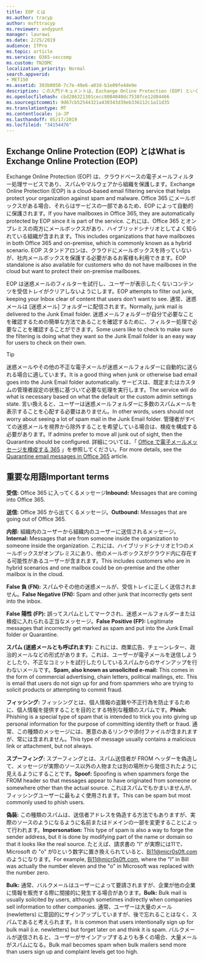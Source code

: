 ```yaml
---
title: EOP とは
ms.author: tracyp
author: msfttracyp
ms.reviewer: andypunt
manager: laurawi
ms.date: 2/25/2019
audience: ITPro
ms.topic: article
ms.service: O365-seccomp
ms.custom: TN2DMC
localization_priority: Normal
search.appverid:
- MET150
ms.assetid: 393b0050-7c7e-49e6-a03d-b1e09fe4de9e
description: この入門ドキュメントは、Exchange Online Protection (EOP) といくつかの重要な用語を理解するのに役立ちます。 これは、exchange Online のクラウドホスト型メールボックスを保護している、または exchange Server 2016 などの社内メールボックスを保護している EOP スタンドアロン365のお客様に対して適用されます。
ms.openlocfilehash: cbd286321301cecc8084040dc7538fce12d84466
ms.sourcegitcommit: 9d67cb52544321a430343d39eb336112c1a11d35
ms.translationtype: MT
ms.contentlocale: ja-JP
ms.lasthandoff: 05/17/2019
ms.locfileid: "34154476"
---
```

## <a name="what-is-exchange-online-protection-eop"></a><span data-ttu-id="26a8f-104">Exchange Online Protection (EOP) とは</span><span class="sxs-lookup"><span data-stu-id="26a8f-104">What is Exchange Online Protection (EOP)</span></span>

<span data-ttu-id="26a8f-105">Exchange Online Protection (EOP) は、クラウドベースの電子メールフィルター処理サービスであり、スパムやマルウェアから組織を保護します。</span><span class="sxs-lookup"><span data-stu-id="26a8f-105">Exchange Online Protection (EOP) is a cloud-based email filtering service that helps protect your organization against spam and malware.</span></span> <span data-ttu-id="26a8f-106">Office 365 にメールボックスがある場合、それらはサービスの一部であるため、EOP によって自動的に保護されます。</span><span class="sxs-lookup"><span data-stu-id="26a8f-106">If you have mailboxes in Office 365, they are automatically protected by EOP since it is part of the service.</span></span> <span data-ttu-id="26a8f-107">これには、Office 365 とオンプレミスの両方にメールボックスがあり、ハイブリッドシナリオとしてよく知られている組織が含まれます。</span><span class="sxs-lookup"><span data-stu-id="26a8f-107">This includes organizations that have mailboxes in both Office 365 and on-premise, which is commonly known as a hybrid scenario.</span></span> <span data-ttu-id="26a8f-108">EOP スタンドアロンは、クラウドにメールボックスを持っていないが、社内メールボックスを保護する必要があるお客様も利用できます。</span><span class="sxs-lookup"><span data-stu-id="26a8f-108">EOP standalone is also available for customers who do not have mailboxes in the cloud but want to protect their on-premise mailboxes.</span></span> 

<span data-ttu-id="26a8f-109">EOP は迷惑メールのフィルターを試行し、ユーザーが表示したくないコンテンツを受信トレイがクリアしないようにします。</span><span class="sxs-lookup"><span data-stu-id="26a8f-109">EOP attempts to filter out junk, keeping your Inbox clear of content that users don't want to see.</span></span> <span data-ttu-id="26a8f-110">通常、迷惑メールは [迷惑メール] フォルダーに配信されます。</span><span class="sxs-lookup"><span data-stu-id="26a8f-110">Normally, junk mail is delivered to the Junk Email folder.</span></span> <span data-ttu-id="26a8f-111">迷惑メールフォルダーが自分で必要なことを確認するための簡単な方法であることを確認するために、フィルター処理で必要なことを確認することができます。</span><span class="sxs-lookup"><span data-stu-id="26a8f-111">Some users like to check to make sure the filtering is doing what they want so the Junk Email folder is an easy way for users to check on their own.</span></span>  

> [!TIP]
> <span data-ttu-id="26a8f-112">迷惑メールやその他の不正な電子メールが迷惑メールフォルダーに自動的に送られる場合に適しています。</span><span class="sxs-lookup"><span data-stu-id="26a8f-112">It is a good thing when junk or otherwise bad email goes into the Junk Email folder automatically.</span></span> <span data-ttu-id="26a8f-113">サービスは、既定またはカスタムの管理者設定の状態に基づいて必要な処理を実行します。</span><span class="sxs-lookup"><span data-stu-id="26a8f-113">The service will do what is necessary based on what the default or the custom admin settings state.</span></span> <span data-ttu-id="26a8f-114">言い換えると、ユーザーは迷惑メールフォルダーに多数のスパムメールを表示することを心配する必要はありません。</span><span class="sxs-lookup"><span data-stu-id="26a8f-114">In other words, users should not worry about seeing a lot of spam mail in the Junk Email folder.</span></span> <span data-ttu-id="26a8f-115">管理者がすべての迷惑メールを視界から除外することを希望している場合は、検疫を構成する必要があります。</span><span class="sxs-lookup"><span data-stu-id="26a8f-115">If admins prefer to move all junk out of sight, then the Quarantine should be configured.</span></span> <span data-ttu-id="26a8f-116">詳細については、「 [Office で電子メールメッセージを検疫する 365](../quarantine-email-messages.md) 」を参照してください。</span><span class="sxs-lookup"><span data-stu-id="26a8f-116">For more details, see the [Quarantine email messages in Office 365](../quarantine-email-messages.md) article.</span></span>

## <a name="important-terms"></a><span data-ttu-id="26a8f-117">重要な用語</span><span class="sxs-lookup"><span data-stu-id="26a8f-117">Important terms</span></span>

<span data-ttu-id="26a8f-118">**受信:** Office 365 に入ってくるメッセージ</span><span class="sxs-lookup"><span data-stu-id="26a8f-118">**Inbound:** Messages that are coming into Office 365.</span></span>

<span data-ttu-id="26a8f-119">**送信:** Office 365 から出てくるメッセージ。</span><span class="sxs-lookup"><span data-stu-id="26a8f-119">**Outbound:** Messages that are going out of Office 365.</span></span>

<span data-ttu-id="26a8f-120">**内部:** 組織内のユーザーから組織内のユーザーに送信されるメッセージ。</span><span class="sxs-lookup"><span data-stu-id="26a8f-120">**Internal:** Messages that are from someone inside the organization to someone inside the organization.</span></span> <span data-ttu-id="26a8f-121">これには、ハイブリッドシナリオと1つのメールボックスがオンプレミスにあり、他のメールボックスがクラウド内に存在する可能性があるユーザーが含まれます。</span><span class="sxs-lookup"><span data-stu-id="26a8f-121">This includes customers who are in hybrid scenarios and one mailbox could be on-premise and the other mailbox is in the cloud.</span></span>

<span data-ttu-id="26a8f-122">**False 負 (FN):** スパムやその他の迷惑メールが、受信トレイに正しく送信されません。</span><span class="sxs-lookup"><span data-stu-id="26a8f-122">**False Negative (FN):** Spam and other junk that incorrectly gets sent into the inbox.</span></span>

<span data-ttu-id="26a8f-123">**False 陽性 (FP):** 誤ってスパムとしてマークされ、迷惑メールフォルダーまたは検疫に入れられる正当なメッセージ。</span><span class="sxs-lookup"><span data-stu-id="26a8f-123">**False Positive (FP):** Legitimate messages that incorrectly get marked as spam and put into the Junk Email folder or Quarantine.</span></span>

<span data-ttu-id="26a8f-124">**スパム (迷惑メールとも呼ばれます):** これには、商業広告、チェーンレター、政治的メールなどの形式があります。これは、ユーザーが電子メールを送信しようとしたり、不正なコミットを試行したりしているスパムからのサインアップを行わないメールです。</span><span class="sxs-lookup"><span data-stu-id="26a8f-124">**Spam, also known as unsolicited e-mail:** This comes in the form of commercial advertising, chain letters, political mailings, etc. This is email that users do not sign up for and from spammers who are trying to solicit products or attempting to commit fraud.</span></span>

<span data-ttu-id="26a8f-125">**フィッシング:** フィッシングとは、個人情報の盗難や不正行為を防止するために、個人情報を提供することを目的とする特別な種類のスパムです。</span><span class="sxs-lookup"><span data-stu-id="26a8f-125">**Phish:** Phishing is a special type of spam that is intended to trick you into giving up personal information for the purpose of committing identity theft or fraud.</span></span> <span data-ttu-id="26a8f-126">通常、この種類のメッセージには、悪意のあるリンクや添付ファイルが含まれますが、常には含まれません。</span><span class="sxs-lookup"><span data-stu-id="26a8f-126">This type of message usually contains a malicious link or attachment, but not always.</span></span>

<span data-ttu-id="26a8f-127">**スプーフィング:** スプーフィングとは、スパム送信者が FROM ヘッダーを偽造して、メッセージが実際のソース以外の人物または別の場所から発信されたように見えるようにすることです。</span><span class="sxs-lookup"><span data-stu-id="26a8f-127">**Spoof:** Spoofing is when spammers forge the FROM header so that messages appear to have originated from someone or somewhere other than the actual source.</span></span> <span data-ttu-id="26a8f-128">これはスパムでもかまいませんが、フィッシングユーザーに最もよく使用されます。</span><span class="sxs-lookup"><span data-stu-id="26a8f-128">This can be spam but most commonly used to phish users.</span></span>

<span data-ttu-id="26a8f-129">**偽装:** この種類のスパムは、送信者アドレスを偽造する方法でもありますが、実際のソースのようになるように名前またはドメインの一部を変更することによって行われます。</span><span class="sxs-lookup"><span data-stu-id="26a8f-129">**Impersonation:** This type of spam is also a way to forge the sender address, but it is done by modifying part of the name or domain so that it looks like the real source.</span></span> <span data-ttu-id="26a8f-130">たとえば、請求書の "l" が実際には11で、Microsoft の "o" が0という数字に置き換えられていると、Bi11@micr0s0ft.com のようになります。</span><span class="sxs-lookup"><span data-stu-id="26a8f-130">For example, Bi11@micr0s0ft.com, where the "l" in Bill was actually the number eleven and the "o" in Microsoft was replaced with the number zero.</span></span>

<span data-ttu-id="26a8f-131">**Bulk:** 通常、バルクメールはユーザーによって要請されますが、企業が他の企業に情報を販売する際に間接的に発生する場合があります。</span><span class="sxs-lookup"><span data-stu-id="26a8f-131">**Bulk:** Bulk mail is usually solicited by users, although sometimes indirectly when companies sell information to other companies.</span></span> <span data-ttu-id="26a8f-132">通常、ユーザーは大量のメール (newletters) に意図的にサインアップしていますが、後で忘れることはなく、スパムであると考えられます。</span><span class="sxs-lookup"><span data-stu-id="26a8f-132">It is common that users intentionally sign up for bulk mail (i.e. newletters) but forget later on and think it is spam.</span></span> <span data-ttu-id="26a8f-133">バルクメールが送信されると、ユーザーがサインアップするよりも多くの場合、大量メールがスパムになる。</span><span class="sxs-lookup"><span data-stu-id="26a8f-133">Bulk mail becomes spam when bulk mailers send more than users sign up and complaint levels get too high.</span></span>
